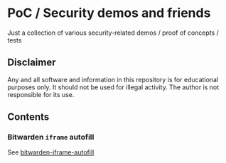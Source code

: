 # PoC / Security demos and friends

Just a collection of various security-related demos / proof of concepts / tests

## Disclaimer

Any and all software and information in this repository is for educational purposes only. It should not be used for illegal activity. The author is not responsible for its use.

## Contents
### Bitwarden `iframe` autofill
See [bitwarden-iframe-autofill](./bitwarden-iframe-autofill/)
